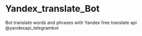 # Yandex_translate_Bot
Bot translate words and phrases with Yandex free translate api
@yandexapi_telegrambot
